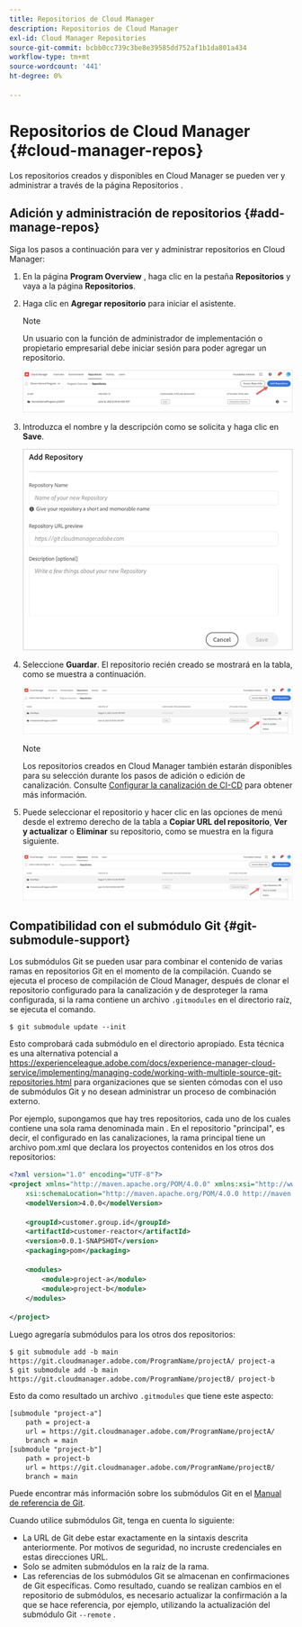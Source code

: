 ```yaml
---
title: Repositorios de Cloud Manager
description: Repositorios de Cloud Manager
exl-id: Cloud Manager Repositories
source-git-commit: bcbb0cc739c3be8e39585dd752af1b1da801a434
workflow-type: tm+mt
source-wordcount: '441'
ht-degree: 0%

---
```


# Repositorios de Cloud Manager {#cloud-manager-repos}

Los repositorios creados y disponibles en Cloud Manager se pueden ver y administrar a través de la página Repositorios .

## Adición y administración de repositorios {#add-manage-repos}

Siga los pasos a continuación para ver y administrar repositorios en Cloud Manager:

1. En la página **Program Overview** , haga clic en la pestaña **Repositorios** y vaya a la página **Repositorios**.

1. Haga clic en **Agregar repositorio** para iniciar el asistente.

   >[!NOTE]
   >Un usuario con la función de administrador de implementación o propietario empresarial debe iniciar sesión para poder agregar un repositorio.

   ![](assets/repos/create-repo2.png)


1. Introduzca el nombre y la descripción como se solicita y haga clic en **Save**.

   ![](assets/repos/repo-1.png)

1. Seleccione **Guardar**. El repositorio recién creado se mostrará en la tabla, como se muestra a continuación.

   ![](assets/repos/create-repo3.png)

   >[!NOTE]
   >Los repositorios creados en Cloud Manager también estarán disponibles para su selección durante los pasos de adición o edición de canalización. Consulte [Configurar la canalización de CI-CD](https://experienceleague.adobe.com/docs/experience-manager-cloud-service/implementing/using-cloud-manager/configure-pipeline.html?lang=en) para obtener más información.

1. Puede seleccionar el repositorio y hacer clic en las opciones de menú desde el extremo derecho de la tabla a **Copiar URL del repositorio**, **Ver y actualizar** o **Eliminar** su repositorio, como se muestra en la figura siguiente.

   ![](assets/repos/create-repo3.png)


## Compatibilidad con el submódulo Git {#git-submodule-support}

Los submódulos Git se pueden usar para combinar el contenido de varias ramas en repositorios Git en el momento de la compilación. Cuando se ejecuta el proceso de compilación de Cloud Manager, después de clonar el repositorio configurado para la canalización y de desproteger la rama configurada, si la rama contiene un archivo `.gitmodules` en el directorio raíz, se ejecuta el comando.

```
$ git submodule update --init
```

Esto comprobará cada submódulo en el directorio apropiado. Esta técnica es una alternativa potencial a https://experienceleague.adobe.com/docs/experience-manager-cloud-service/implementing/managing-code/working-with-multiple-source-git-repositories.html para organizaciones que se sienten cómodas con el uso de submódulos Git y no desean administrar un proceso de combinación externo.

Por ejemplo, supongamos que hay tres repositorios, cada uno de los cuales contiene una sola rama denominada main . En el repositorio &quot;principal&quot;, es decir, el configurado en las canalizaciones, la rama principal tiene un archivo pom.xml que declara los proyectos contenidos en los otros dos repositorios:

```xml
<?xml version="1.0" encoding="UTF-8"?>
<project xmlns="http://maven.apache.org/POM/4.0.0" xmlns:xsi="http://www.w3.org/2001/XMLSchema-instance"
    xsi:schemaLocation="http://maven.apache.org/POM/4.0.0 http://maven.apache.org/maven-v4_0_0.xsd">
    <modelVersion>4.0.0</modelVersion>
   
    <groupId>customer.group.id</groupId>
    <artifactId>customer-reactor</artifactId>
    <version>0.0.1-SNAPSHOT</version>
    <packaging>pom</packaging>
   
    <modules>
        <module>project-a</module>
        <module>project-b</module>
    </modules>
   
</project>
```

Luego agregaría submódulos para los otros dos repositorios:

```
$ git submodule add -b main https://git.cloudmanager.adobe.com/ProgramName/projectA/ project-a
$ git submodule add -b main https://git.cloudmanager.adobe.com/ProgramName/projectB/ project-b
```

Esto da como resultado un archivo `.gitmodules` que tiene este aspecto:

```
[submodule "project-a"]
    path = project-a
    url = https://git.cloudmanager.adobe.com/ProgramName/projectA/
    branch = main
[submodule "project-b"]
    path = project-b
    url = https://git.cloudmanager.adobe.com/ProgramName/projectB/
    branch = main
```

Puede encontrar más información sobre los submódulos Git en el [Manual de referencia de Git](https://git-scm.com/book/en/v2/Git-Tools-Submodules).

Cuando utilice submódulos Git, tenga en cuenta lo siguiente:

* La URL de Git debe estar exactamente en la sintaxis descrita anteriormente. Por motivos de seguridad, no incruste credenciales en estas direcciones URL.
* Solo se admiten submódulos en la raíz de la rama.
* Las referencias de los submódulos Git se almacenan en confirmaciones de Git específicas. Como resultado, cuando se realizan cambios en el repositorio de submódulos, es necesario actualizar la confirmación a la que se hace referencia, por ejemplo, utilizando la actualización del submódulo Git `--remote` .

